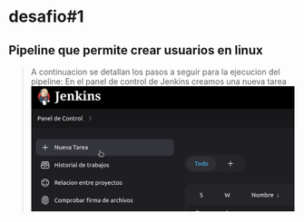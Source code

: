# desafio#1
## Pipeline que permite crear usuarios en linux
>A continuacion se detallan los pasos a seguir para la ejecucion del pipeline:
En el panel de control de Jenkins creamos una nueva tarea
![imagen0](images/00.png)
